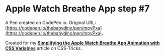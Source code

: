 # Apple Watch Breathe App step #7

A Pen created on CodePen.io. Original URL: [https://codepen.io/thebabydino/pen/mpyPxa](https://codepen.io/thebabydino/pen/mpyPxa).

Created for my [**Simplifying the Apple Watch Breathe App Animation with CSS Variables**](https://css-tricks.com/simplifying-apple-watch-breathe-app-animation-css-variables/) article on CSS-Tricks.